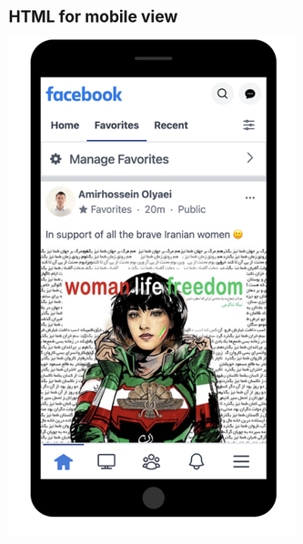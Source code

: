 # HTML for mobile view

![Screenshot 2023-02-06 at 1.34.08 AM.png](https://github.com/AmirhosseinOlyaei/mobile-view-fb-tailwind/blob/main/asset/Screenshot%202023-02-06%20at%201.34.08%20AM.png)
